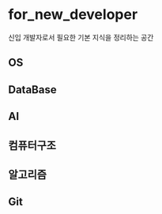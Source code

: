 # for_new_developer
신입 개발자로서 필요한 기본 지식을 정리하는 공간











## OS

## DataBase

## AI

## 컴퓨터구조

## 알고리즘

## Git

